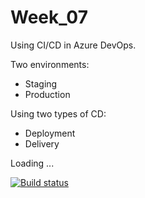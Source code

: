 # Week_07

Using CI/CD in Azure DevOps.

Two environments:
- Staging
- Production

Using two types of CD:
- Deployment
- Delivery

Loading ... 

[![Build status](https://houssemdellai.visualstudio.com/Java-SpringBoot-WebApp/_apis/build/status/Java-SpringBoot-Maven-CI)](https://houssemdellai.visualstudio.com/Java-SpringBoot-WebApp/_build/latest?definitionId=96)
